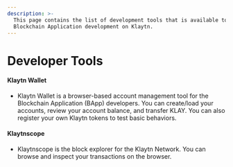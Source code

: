 ```yaml
---
description: >-
  This page contains the list of development tools that is available to help
  Blockchain Application development on Klaytn.
---
```


# Developer Tools


#### Klaytn Wallet 

* Klaytn Wallet is a browser-based account management tool for the Blockchain Application (BApp) developers. You can create/load your accounts, review your account balance, and transfer KLAY. You can also register your own Klaytn tokens to test basic behaviors.

#### Klaytnscope

* Klaytnscope is the block explorer for the Klaytn Network. You can browse and inspect your transactions on the browser.
